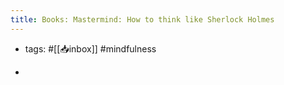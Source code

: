 ```yaml
---
title: Books: Mastermind: How to think like Sherlock Holmes
---
```


- tags: #[[📥inbox]] #mindfulness

- 
